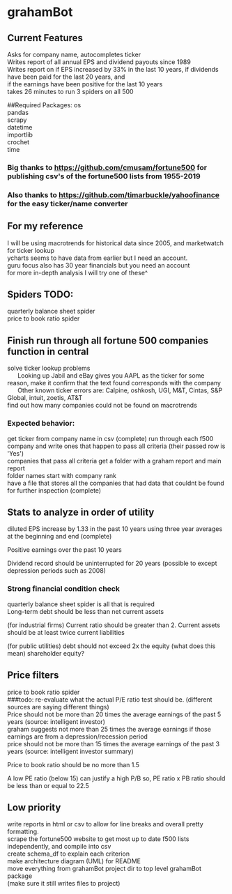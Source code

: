 # grahamBot
## Current Features
Asks for company name, autocompletes ticker<br>
Writes report of all annual EPS and dividend payouts since 1989 <br>
Writes report on if EPS increased by 33% in the last 10 years, if dividends have been paid for the last 20 years, and <br>
if the earnings have been positive for the last 10 years<br>
takes 26 minutes to run 3 spiders on all 500<br>

##Required Packages:
os<br>
pandas<br>
scrapy<br>
datetime<br>
importlib<br>
crochet <br>
time<br>

### Big thanks to https://github.com/cmusam/fortune500 for publishing csv's of the fortune500 lists from 1955-2019
### Also thanks to https://github.com/timarbuckle/yahoofinance for the easy ticker/name converter

## For my reference
I will be using macrotrends for historical data since 2005, and marketwatch for ticker lookup <br>
ycharts seems to have data from earlier but I need an account. <br/>
guru focus also has 30 year financials but you need an account <br/>
for more in-depth analysis I will try one of these^ <br/>

## Spiders TODO:
quarterly balance sheet spider<br>
price to book ratio spider<br>

## Finish run through all fortune 500 companies function in central
solve ticker lookup problems<br>
&nbsp;&nbsp;&nbsp;&nbsp;&nbsp;&nbsp;Looking up Jabil and eBay gives you AAPL as the ticker for some reason, make it confirm that the text found corresponds with the company<br>
&nbsp;&nbsp;&nbsp;&nbsp;&nbsp;&nbsp;Other known ticker errors are: Calpine, oshkosh, UGI, M&T, Cintas, S&P Global, intuit, zoetis, AT&T <br>
find out how many companies could not be found on macrotrends<br>

### Expected behavior: 
get ticker from company name in csv (complete)
run through each f500 company and write ones that happen to pass all criteria (their passed row is 'Yes')<br>
companies that pass all criteria get a folder with a graham report and main report <br>
folder names start with company rank <br>
have a file that stores all the companies that had data that couldnt be found for further inspection (complete)<br>


## Stats to analyze in order of utility
diluted EPS increase by 1.33 in the past 10 years using three year averages at the beginning and end (complete)

Positive earnings over the past 10 years

Dividend record should be uninterrupted for 20 years (possible to except depression periods such as 2008)
### Strong financial condition check
quarterly balance sheet spider is all that is required <br>
Long-term debt should be less than net current assets

(for industrial firms) Current ratio should be greater than 2. Current assets should be at least twice current liabilities

(for public utilities) debt should not exceed 2x the equity (what does this mean) shareholder equity?
## Price filters
price to book ratio spider <br>
###todo: re-evaluate what the actual P/E ratio test should be. (different sources are saying different things)<br>
Price should not be more than 20 times the average earnings of the past 5 years (source: intelligent investor)<br>
graham suggests not more than 25 times the average earnings if those earnings are from a depression/recession period <br>
price should not be more than 15 times the average earnings of the past 3 years (source: intelligent investor summary)<br>

Price to book ratio should be no more than 1.5

A low PE ratio (below 15) can justify a high P/B so, PE ratio x PB ratio should be less than or equal to 22.5

## Low priority
write reports in html or csv to allow for line breaks and overall pretty formatting.<br>
scrape the fortune500 website to get most up to date f500 lists independently, and compile into csv<br>
create schema_df to explain each criterion<br>
make architecture diagram (UML) for README<br>
move everything from grahamBot project dir to top level grahamBot package<br>
(make sure it still writes files to project)